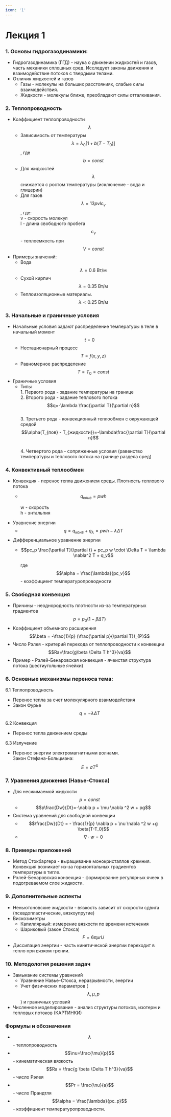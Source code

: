 ```yaml
---
icon: '1'
---
```


# Лекция 1

### 1. Основы гидрогазодинамики:

* Гидрогазодинамика (ГГД) - наука о движении жидкостей и газов, часть механики сплошных сред. Исследует законы движения и взаимодействие потоков с твердыми телами.
* Отличия жидкостей и газов
  * Газы - молекулы на больших расстояниях, слабые силы взаимодействия.
  * Жидкости - молекулы ближе, преобладают силы отталкивания.

### 2. Теплопроводность

* Коэффициент теплопроводности $$\lambda$$
  * Зависимость от температуры $$\lambda=\lambda_0[1+b(T-T_0)]$$, где $$b = const$$
  * Для жидкостей $$\lambda$$ снижается с ростом температуры (исключение - вода и глицерин)
  * Для газов $$\lambda = {1}{3} pvlc_v$$, где:\
    v - скорость молекул\
    l - длина свободного пробега\
    $$c_v$$ - теплоемкость при $$V=const$$
* Примеры значений:&#x20;
  * Вода $$\lambda = 0.6  \text{ Вт/м}$$
  * Сухой кирпич  $$\lambda = 0.35  \text{ Вт/м}$$
  * Теплоизоляционные материалы.   $$\lambda < 0.25  \text{ Вт/м}$$

### 3. Начальные и граничные условия

* Начальные условия задают распределение температуры в теле в начальный момент  $$t=0$$
  * Нестационарный процесс  $$T=f(x,y,z)$$
  * Равномерное распределение  $$T=T_0=const$$
* Граничные условия
  * Типы\
    1\. Первого рода - задание температуры на границе\
    2\. Второго рода - задание теплового потока  $$q=-\lambda \frac{\partial T}{\partial n}$$\
    3\. Третьего рода - конвекционный теплообмен с окружающей средой \
    &#x20;$$\alpha(T_{пов} - T_{жидкости})=-\lambda\frac{\partial T}{\partial n}$$\
    4\. Четвертого рода - сопряженные условия (равенство температуры и теплового потока на границе раздела сред)

### 4. Конвективный теплообмен

* Конвекция - перенос тепла движением среды. Плотность теплового потока
  *   &#x20;$$q_{конв}=pwh$$

      w - скорость\
      h - энтальпия
* Уравнение энергии
  * &#x20;$$q=q_{конв} + q_{\lambda} = pwh-\lambda \Delta T$$
* Дифференциальное уравнение энергии
  *   &#x20;$$pc_p \frac{\partial T}{\partial t} + pc_p w \cdot \Delta T = \lambda \nabla^2 T + q_v$$

      где  $$\alpha = \frac{\lambda}{pc_v}$$ - коэффициент температуропроводности

### 5. Свободная конвекция

* Причины - неоднородность плотности из-за температурных градиентов \
  &#x20;$$p=p_0(1-\beta \Delta T)$$
* Коэффициент объемного расширения\
  &#x20; $$\beta = -\frac{1}{p} (\frac{\partial p}{\partial T})_{P}$$
* Число Рэлея - критерий перехода от теплопроводности к конвекции\
  &#x20;$$Ra=\frac{g\beta \Delta T h^3}{va}$$
* Пример - Рэлей-Бенаровская конвекция - ячеистая структура потока (шестиугольные ячейки)

### 6. Основные механизмы переноса тема:

6.1 Теплопроводность

* Перенос тепла за счет молекулярного взаимодействия
* Закон Фурье  $$q=-\lambda \Delta T$$

6.2 Конвекция

* Перенос тепла движением среды

6.3 Излучение

* Перенос энергии электромагнитными волнами. \
  Закон Стефана-Больцмана:  $$E=\sigma T^4$$

### 7. Уравнения движения (Навье-Стокса)

* Для несжимаемой жидкости  $$p=const$$
  * &#x20;$$p\frac{Dw}{Dt}=-\nabla p + \mu \nabla ^2 w + pg$$
* Система уравнений для свободной конвекции
  * &#x20;$$\frac{Dw}{Dt} = - \frac{1}{p} \nabla p + \nu \nabla ^2 w +g \beta(T-T_0)$$
  * &#x20;$$\nabla \cdot w = 0$$

### 8. Примеры приложений

* Метод Стокбаргера - выращивание монокристаллов кремния. Конвекция возникает из-за горизонтальных градиентов температуры в тигле.&#x20;
* Рэлей-Бенаровская конвекция - формирование регулярных ячеек в подогреваемом слое жидкости.&#x20;

### 9. Дополнительные аспекты

* Неньютоновские жидкости - вязкость зависит от скорости сдвига (псевдопластические, вязкоупругие)
* Вискозиметры
  * Капиллярный: измерение вязкости по времени истечения
  * Шариковый (закон Стокса)  $$F = 6 \pi \mu r U$$
* Диссипация энергии - часть кинетической энергии переходит в тепло при вязком трении.

### 10. Методология решения задач

* Замыкание системы уравнений
  * Уравнение Навье-Стокса, неразрывности, энергии
  * Учет физических параметров ( $$\lambda, \mu, p$$) и граничных условий
* Численное моделирование - анализ структуры потоков, изотерм и тепловых потоков (КАРТИНКИ)

### Формулы и обозначения

* &#x20;$$\lambda$$ - теплопроводность
* &#x20;$$\nu=\frac{\mu}{p}$$ - кинематическая вязкость
* &#x20;$$Ra = \frac{g \beta \Delta T h^3}{va}$$ - число Рэлея
* &#x20;$$Pr = \frac{\nu}{a}$$ - число Прандтля
*   &#x20;$$\alpha = \frac{\lambda}{pc_p}$$ - коэффициент температуропроводности.&#x20;



